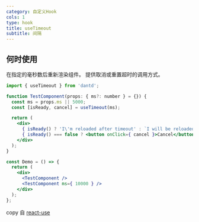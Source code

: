 ```yaml
---
category: 自定义Hook
cols: 1
type: hook
title: useTimeout
subtitle: 间隔
---
```


## 何时使用

在指定的毫秒数后重新渲染组件。 提供取消或重置超时的调用方式。


```jsx
import { useTimeout } from 'dantd';

function TestComponent(props: { ms?: number } = {}) {
  const ms = props.ms || 5000;
  const [isReady, cancel] = useTimeout(ms);

  return (
    <div>
      { isReady() ? 'I\'m reloaded after timeout' : `I will be reloaded after ${ ms / 1000 }s` }
      { isReady() === false ? <button onClick={ cancel }>Cancel</button> : '' }
    </div>
  );
}

const Demo = () => {
  return (
    <div>
      <TestComponent />
      <TestComponent ms={ 10000 } />
    </div>
  );
};
```


copy 自 [react-use](https://github.com/streamich/react-use/blob/master/docs/useTimeout.md)
